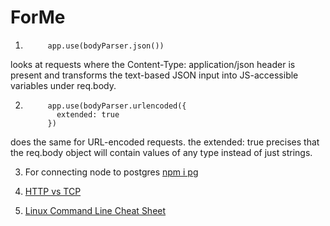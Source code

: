 # ForMe

1.          app.use(bodyParser.json()) 

looks at requests where the Content-Type: application/json header is present and transforms the text-based JSON input into JS-accessible variables under req.body.

2.          app.use(bodyParser.urlencoded({
              extended: true
            }) 

does the same for URL-encoded requests. the extended: true precises that the req.body object will contain values of any type instead of just strings.

3. For connecting node to postgres [npm i pg](https://node-postgres.com/)

4. [HTTP vs TCP](https://networkinterview.com/http-vs-tcp-know-the-difference/#:~:text=HTTP%20is%20a%20Hypertext%20Transfer%20Protocol%2C%20whereas%20TCP%20full%20form,and%20TCP%20uses%20no%20port.&text=HTTP%20is%20faster%20in%20comparison%20to%20TCP%2C%20which%20is%20slower.)

5. [Linux Command Line Cheat Sheet](https://cheatography.com/davechild/cheat-sheets/linux-command-line/)
